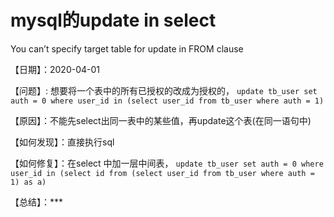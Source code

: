 # mysql的update in select
You can’t specify target table for update in FROM clause 

【日期】：2020-04-01

【问题】: 想要将一个表中的所有已授权的改成为授权的， `update tb_user set auth = 0 where user_id in (select user_id from tb_user where auth = 1)`

【原因】：不能先select出同一表中的某些值，再update这个表(在同一语句中)

【如何发现】：直接执行sql

【如何修复】：在select 中加一层中间表， `update tb_user set auth = 0 where user_id in (select id from (select user_id from tb_user where auth = 1) as a) `

【总结】：***
